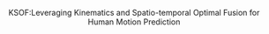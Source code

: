 <p align="center">KSOF:Leveraging Kinematics and Spatio-temporal Optimal Fusion for Human Motion Prediction</p>
